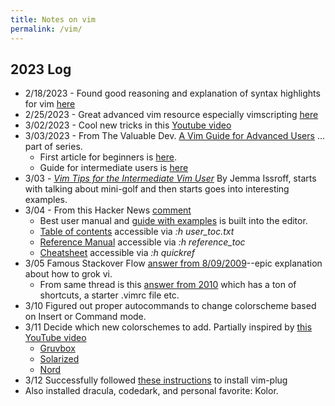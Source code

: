 ```yaml
---
title: Notes on vim
permalink: /vim/
---
```


## 2023 Log
* 2/18/2023 - Found good reasoning and explanation of syntax highlights for vim [here](https://www.cduan.com/technical/vi/vi-4.shtml) 
* 2/25/2023 - Great advanced vim resource especially vimscripting [here](https://learnvimscriptthehardway.stevelosh.com/)
* 3/02/2023 - Cool new tricks in this [Youtube video](https://www.youtube.com/watch?v=B-EPvfxcgl0) 
* 3/03/2023 - From The Valuable Dev. [A Vim Guide for Advanced Users](https://thevaluable.dev/vim-advanced/) ... part of series. 
	* First article for beginners is [here](https://thevaluable.dev/vim-commands-beginner/).
	* Guide for intermediate users is [here](https://thevaluable.dev/vim-intermediate/)
* 3/03 - [*Vim Tips for the Intermediate Vim User*](https://jemma.dev/blog/intermediate-vim-tips) By Jemma Issroff, starts with talking about mini-golf and then starts goes into interesting examples. 
* 3/04 - From this Hacker News [comment](https://news.ycombinator.com/item?id=33812893)
	* Best user manual and [guide with examples](https://vimhelp.org/usr_01.txt.html#usr_01.txt) is built into the editor.
	* [Table of contents](https://vimhelp.org/usr_toc.txt.html) accessible via *:h user_toc.txt*
	* [Reference Manual](https://vimhelp.org/#reference_toc) accessible via *:h reference_toc*
	* [Cheatsheet](https://vimhelp.org/quickref.txt.html) accessible via *:h quickref*
* 3/05 Famous Stackover Flow [answer from 8/09/2009](https://stackoverflow.com/questions/1218390/what-is-your-most-productive-shortcut-with-vim/1220118#1220118)--epic explanation about how to grok vi.
	* From same thread is this [answer from 2010](https://stackoverflow.com/a/2559262) which has a ton of shortcuts, a starter .vimrc file etc.
* 3/10 Figured out proper autocommands to change colorscheme based on Insert or Command mode.
* 3/11 Decide which new colorschemes to add. Partially inspired by [this YouTube video](https://www.youtube.com/watch?v=7R7LOxOoAw0)
	* [Gruvbox](https://github.com/morhetz/gruvbox)
	* [Solarized](https://ethanschoonover.com/solarized/)
	* [Nord](https://www.nordtheme.com/)
* 3/12 Successfully followed [these instructions](https://www.cyberciti.biz/programming/vim-plug-a-beautiful-and-minimalist-vim-plugin-manager-for-unix-and-linux-users/) to install vim-plug
* Also installed dracula, codedark, and personal favorite: Kolor.
